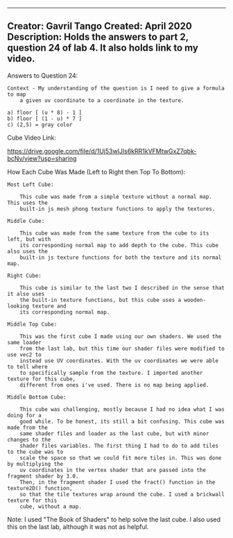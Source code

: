 -------
Creator: Gavril Tango
Created: April 2020
Description: Holds the answers to part 2, question 24 of lab 4. It also holds link to
my video.
-------

Answers to Question 24:

	Context - My understanding of the question is I need to give a formula to map
		a given uv coordinate to a coordinate in the texture.

	a) floor [ (u * 8) - 1 ]
	b) floor [ (1 - u) * 7 ]
	c) (2,5) = gray color

Cube Video Link:

   https://drive.google.com/file/d/1Uj53wlJIs6kRR1kVFMtwGxZ7qbk-bcNv/view?usp=sharing

How Each Cube Was Made (Left to Right then Top To Bottom):

	Most Left Cube:
	
		This cube was made from a simple texture without a normal map. This uses the
		built-in js mesh phong texture functions to apply the textures.
		
	Middle Cube:
			
		This cube was made from the same texture from the cube to its left, but with
		its corresponding normal map to add depth to the cube. This cube also uses the
		built-in js texture functions for both the texture and its normal map.
		
	Right Cube:
	
		This cube is similar to the last two I described in the sense that it also uses
		the built-in texture functions, but this cube uses a wooden-looking texture and
		its corresponding normal map.
		
	Middle Top Cube:
		
		This was the first cube I made using our own shaders. We used the same loader
		from the last lab, but this time our shader files were modified to use vec2 to
		instead use UV coordinates. With the uv coordinates we were able to tell where
		to specifically sample from the texture. I imported another texture for this cube,
		different from ones i've used. There is no map being applied.
		
	Middle Bottom Cube:
	
		This cube was challenging, mostly because I had no idea what I was doing for a
		good while. To be honest, its still a bit confusing. This cube was made from the
		same shader files and loader as the last cube, but with minor changes to the 
		shader files variables. The first thing I had to do to add tiles to the cube was to
		scale the space so that we could fit more tiles in. This was done by multiplying the 
		uv coordinates in the vertex shader that are passed into the fragment shader by 3.0.
		Then, in the fragment shader I used the fract() function in the texture2D() function,
		so that the tile textures wrap around the cube. I used a brickwall texture for this
		cube, without a map.
		
Note: I used "The Book of Shaders" to help solve the last cube. I also used this on the last lab, although it was not
      as helpful. 
